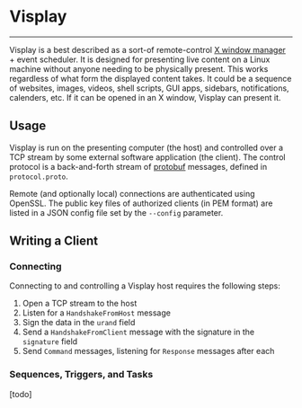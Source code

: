 # Visplay
---

Visplay is a best described as a sort-of remote-control [X window manager](https://en.wikipedia.org/wiki/X_Window_System) + event scheduler. It is designed for presenting live content on a Linux machine without anyone needing to be physically present. This works regardless of what form the displayed content takes. It could be a sequence of websites, images, videos, shell scripts, GUI apps, sidebars, notifications, calenders, etc. If it can be opened in an X window, Visplay can present it. 

## Usage

Visplay is run on the presenting computer (the host) and controlled over a TCP stream by some external software application (the client). The control protocol is a back-and-forth stream of [protobuf](https://developers.google.com/protocol-buffers/) messages, defined in `protocol.proto`.

Remote (and optionally local) connections are authenticated using OpenSSL. The public key files of authorized clients (in PEM format) are listed in a JSON config file set by the `--config` parameter.

## Writing a Client

### Connecting
Connecting to and controlling a Visplay host requires the following steps:
1. Open a TCP stream to the host
2. Listen for a `HandshakeFromHost` message
3. Sign the data in the `urand` field
4. Send a `HandshakeFromClient` message with the signature in the `signature` field
5. Send `Command` messages, listening for `Response` messages after each

### Sequences, Triggers, and Tasks
[todo]